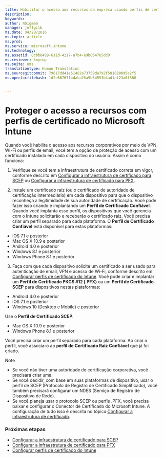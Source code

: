 ```yaml
---
title: Habilitar o acesso aos recursos da empresa usando perfis de certificado |Microsoft Intune
description: 
keywords: 
author: Nbigman
manager: jeffgilb
ms.date: 04/28/2016
ms.topic: article
ms.prod: 
ms.service: microsoft-intune
ms.technology: 
ms.assetid: 8cbb8499-611d-4217-a7b4-e9b864785dd0
ms.reviewer: kmyrup
ms.suite: ems
translationtype: Human Translation
ms.sourcegitcommit: 79617dd41e51402a73759da792f581028095a2f5
ms.openlocfilehash: 1d2e6676714daba76a9b54553b4ad1af23a0f880


---
```


# Proteger o acesso a recursos com perfis de certificado no Microsoft Intune
Quando você habilita o acesso aos recursos corporativos por meio de VPN, Wi-Fi ou perfis de email, você tem a opção de proteção de acesso com um certificado instalado em cada dispositivo do usuário. Assim é como funciona:

1. Verifique se você tem a infraestrutura de certificado correta em vigor, conforme descrito em [Configurar a infraestrutura de certificado para SCEP](configure-certificate-infrastructure-for-scep.md) ou [Configurar a infraestrutura de certificado para PFX](configure-certificate-infrastructure-for-pfx.md).

2. Instale um certificado raiz (ou o certificado de autoridade de certificação intermediário) em cada dispositivo para que o dispositivo reconheça a legitimidade de sua autoridade de certificação. Você pode fazer isso criando e implantando um **Perfil de Certificado Confiável**. Quando você implanta esse perfil, os dispositivos que você gerencia com o Intune solicitarão e receberão o certificado raiz. Você precisa criar um perfil separado para cada plataforma. O **Perfil de Certificado Confiável** está disponível para estas plataformas:
 -  iOS 7.1 e posterior
 -  Mac OS X 10.9 e posterior
 -  Android 4.0 e posterior
 -  Windows 8.1 e posterior
 -  Windows Phone 8.1 e posterior

3. Faça com que cada dispositivo solicite um certificado a ser usado para autenticação de email, VPN e acesso de Wi-Fi, conforme descrito em [Configurar perfis de certificado do Intune](configure-intune-certificate-profiles.md). Você pode criar e implantar um **Perfil de Certificado PKCS #12 (.PFX)** ou um **Perfil de Certificado SCEP** para dispositivos nestas plataformas:

-  Android 4.0 e posterior
-  iOS 7.1 e posterior
-  Windows 10 (Desktop e Mobile) e posterior

Use o **Perfil de Certificado SCEP**:
-   Mac OS X 10.9 e posterior
-   Windows Phone 8.1 e posterior

Você precisa criar um perfil separado para cada plataforma. Ao criar o perfil, você associa-o ao **perfil de Certificado Raiz Confiável** que já foi criado.

> [!NOTE]           
> -    Se você não tiver uma autoridade de certificação corporativa, você precisará criar uma.
>- Se você decidir, com base em suas plataformas de dispositivo, usar o perfil de SCEP (Protocolo de Registro de Certificado Simplificado), você também precisará configurar um NDES (Serviço de Registro de Dispositivo de Rede).
>-  Se você planeja usar o protocolo SCEP ou perfis .PFX, você precisa baixar e configurar o Conector de Certificado do Microsoft Intune.
> A configuração de tudo isso é descrita no tópico [Configurar a infraestrutura de certificado](configure-certificate-infrastructure.md).

### Próximas etapas
- [Configurar a infraestrutura de certificado para SCEP](configure-certificate-infrastructure-for-scep.md)
- [Configurar a infraestrutura de certificado para PFX](configure-certificate-infrastructure-for-pfx.md)
- [Configurar perfis de certificado do Intune](configure-intune-certificate-profiles.md)



<!--HONumber=Jul16_HO1-->


